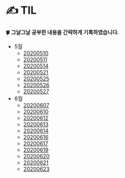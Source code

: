# ✍ TIL

#### 🍀 그날그날 공부한 내용을 간략하게 기록하였습니다.

- 5월
  - [20200510](5월/20200510.md)
  - [20200511](5월/20200511.md)
  - [20200514](5월/20200514.md)
  - [20200521](5월/20200521.md)
  - [20200525](5월/20200525.md)
  - [20200526](5월/20200526.md)
  - [20200527](5월/20200527.md)
- 6월
  - [20200607](6월/20200607.md)
  - [20200610](6월/20200610.md)
  - [20200612](6월/20200612.md) 
  - [20200613](6월/20200613.md) 
  - [20200614](6월/20200614.md)
  - [20200616](6월/20200616.md) 
  - [20200617](6월/20200617.md) 
  - [20200619](6월/20200619.md)
  - [20200620](6월/20200620.md)
  - [20200621](6월/20200621.md)
  - [20200623](6월/20200623.md)
